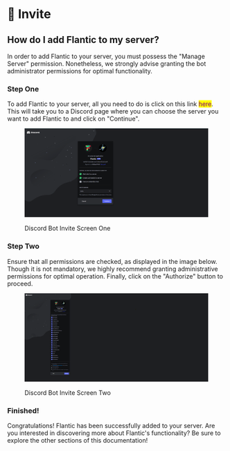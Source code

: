 # 🤖 Invite

## How do I add Flantic to my server?

In order to add Flantic to your server, you must possess the "Manage Server" permission. Nonetheless, we strongly advise granting the bot administrator permissions for optimal functionality.

### Step One

To add Flantic to your server, all you need to do is click on this link <mark style="color:purple;">here</mark>. This will take you to a Discord page where you can choose the server you want to add Flantic to and click on "Continue".

<figure><img src="../.gitbook/assets/Screenshot 2023-05-06 183159.png" alt="Invite Help Image One"><figcaption><p>Discord Bot Invite Screen One</p></figcaption></figure>

### Step Two

Ensure that all permissions are checked, as displayed in the image below. Though it is not mandatory, we highly recommend granting administrative permissions for optimal operation. Finally, click on the "Authorize" button to proceed.

<figure><img src="../.gitbook/assets/Screenshot 2023-05-06 183547.png" alt="Discord Invite Image Two"><figcaption><p>Discord Bot Invite Screen Two</p></figcaption></figure>

### Finished!

Congratulations! Flantic has been successfully added to your server. Are you interested in discovering more about Flantic's functionality? Be sure to explore the other sections of this documentation!
